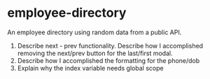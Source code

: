 # employee-directory
 An employee directory using random data from a public API.

1. Describe next - prev functionality. Describe how I accomplished removing the next/prev button for the last/first modal.
2. Describe how I accomplished the formatting for the phone/dob
3. Explain why the index variable needs global scope